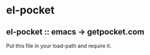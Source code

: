 el-pocket
=========

el-pocket :: emacs -> getpocket.com
-------------------------

Put this file in your load-path and require it. 



